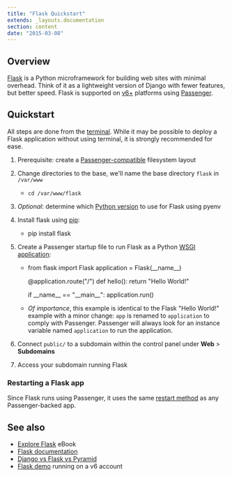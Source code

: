 ```yaml
---
title: "Flask Quickstart"
extends: _layouts.documentation
section: content
date: "2015-03-08"
---
```


## Overview

[Flask](http://flask.pocoo.org/) is a Python microframework for building web sites with minimal overhead. Think of it as a lightweight version of Django with fewer features, but better speed. Flask is supported on [v6+](/docs/platform/determining-platform-version/ "Determining platform version") platforms using [Passenger](http://www.phusionpassenger.com).

## Quickstart

All steps are done from the [terminal](/docs/terminal/accessing-terminal/ "Accessing terminal"). While it may be possible to deploy a Flask application without using terminal, it is strongly recommended for ease.

1. Prerequisite: create a [Passenger-compatible](/docs/cgi-passenger/passenger-application-layout/ "Passenger application layout") filesystem layout
2. Change directories to the base, we'll name the base directory `flask` in `/var/www`
    - `cd /var/www/flask`
3. _Optional_: determine which [Python version](/docs/python/changing-python-versions/ "Changing Python versions") to use for Flask using pyenv
4. Install flask using [pip](/docs/python/installing-packages/ "Installing packages"):
    - pip install flask
        
5. Create a Passenger startup file to run Flask as a Python [WSGI application](/docs/python/using-wsgi/ "Using WSGI"):
    - from flask import Flask
        application = Flask(\_\_name\_\_)
         
        @application.route("/")
        def hello():
         return "Hello World!"
        
        if \_\_name\_\_ == "\_\_main\_\_":
         application.run()
        
    - _Of importance_, this example is identical to the Flask "Hello World!" example with a minor change: `app` is renamed to `application` to comply with Passenger. Passenger will always look for an instance variable named `application` to run the application.
6. Connect `public/` to a subdomain within the control panel under **Web** > **Subdomains**
7. Access your subdomain running Flask

### Restarting a Flask app

Since Flask runs using Passenger, it uses the same [restart method](/docs/ruby/restarting-passenger-processes/ "Restarting Passenger processes") as any Passenger-backed app.

## See also

- [Explore Flask](https://exploreflask.com/) eBook
- [Flask documentation](http://flask.pocoo.org/docs/latest/)
- [Django vs Flask vs Pyramid](https://www.airpair.com/python/posts/django-flask-pyramid)
- [Flask demo](http://flask.sandbox.apiscp.com/) running on a v6 account

